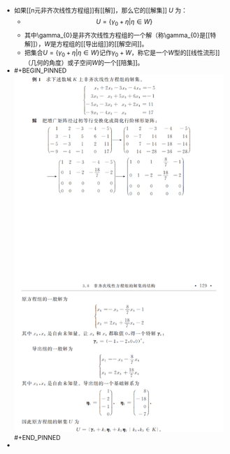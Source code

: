 - 如果[[n元非齐次线性方程组]]有[[解]]，那么它的[[解集]] $U$ 为：
	- $$U=\{\gamma_{0}+\eta|\eta\in W\}$$
	- 其中\gamma_{0}是非齐次线性方程组的一个解（称\gamma_{0}是[[特解]]），$W$是方程组的[[导出组]]的[[解空间]]。
	- 把集合$U=\{\gamma_{0}+\eta|\eta\in W\}$记作$\gamma_0+W$，称它是一个$W$型的[[线性流形]]（几何的角度）或子空间$W$的一个[[陪集]]。
- #+BEGIN_PINNED
   ![image.png](../assets/image_1692869668674_0.png)
  #+END_PINNED
-